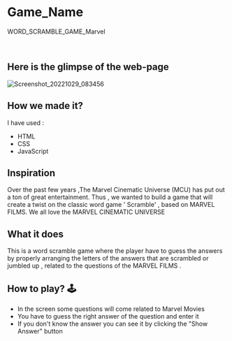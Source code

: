 # **Game_Name** 

WORD_SCRAMBLE_GAME_Marvel

<br>

## Here is the glimpse of the web-page 
![Screenshot_20221029_083456](https://user-images.githubusercontent.com/100519291/198794793-9bd8d676-682b-465e-a772-4607e93b210c.png)

## How we made it?
I have used :
- HTML
- CSS
- JavaScript

## Inspiration
Over  the past few years ,The Marvel Cinematic Universe (MCU) has put out a ton of great entertainment. Thus , we wanted to build a game that will create a twist on the classic word game ' Scramble' , based on MARVEL FILMS. We all love the MARVEL CINEMATIC UNIVERSE

## What it does
This is a word scramble game where the player have to guess the answers by properly arranging the letters of the answers that are scrambled or jumbled up , related to the questions of the  MARVEL FILMS .


## **How to play? 🕹️**
<!-- add the steps how to play games -->
- In the screen some questions will come related to Marvel Movies
- You have to guess the right answer of the question and enter it
- If you don't know the answer you can see it by clicking the "Show Answer" button

<br>